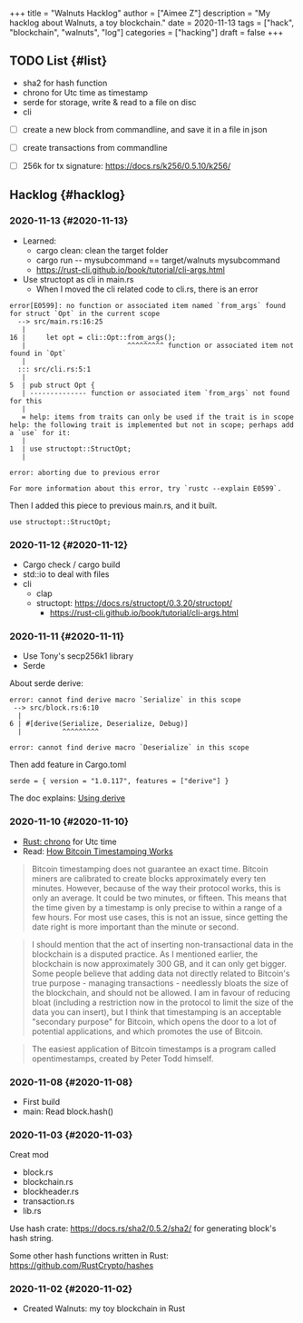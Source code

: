 +++
title = "Walnuts Hacklog"
author = ["Aimee Z"]
description = "My hacklog about Walnuts, a toy blockchain."
date = 2020-11-13
tags = ["hack", "blockchain", "walnuts", "log"]
categories = ["hacking"]
draft = false
+++

## <span class="org-todo todo TODO">TODO</span> List {#list}

-   sha2 for hash function
-   chrono for Utc time as timestamp
-   serde for storage, write & read to a file on disc
-   cli
-   [ ] create a new block from commandline,
    and save it in a file in json
-   [ ] create transactions from commandline
-   [ ] 256k for tx signature: <https://docs.rs/k256/0.5.10/k256/>


## Hacklog {#hacklog}


### 2020-11-13 {#2020-11-13}

-   Learned:
    -   cargo clean: clean the target folder
    -   cargo run -- mysubcommand == target/walnuts mysubcommand
    -   <https://rust-cli.github.io/book/tutorial/cli-args.html>
-   Use structopt as cli in main.rs
    -   When I moved the cli related code to cli.rs, there is an error

<!--listend-->

```nil
error[E0599]: no function or associated item named `from_args` found for struct `Opt` in the current scope
  --> src/main.rs:16:25
   |
16 |     let opt = cli::Opt::from_args();
   |                         ^^^^^^^^^ function or associated item not found in `Opt`
   |
  ::: src/cli.rs:5:1
   |
5  | pub struct Opt {
   | -------------- function or associated item `from_args` not found for this
   |
   = help: items from traits can only be used if the trait is in scope
help: the following trait is implemented but not in scope; perhaps add a `use` for it:
   |
1  | use structopt::StructOpt;
   |

error: aborting due to previous error

For more information about this error, try `rustc --explain E0599`.
```

Then I added this piece to previous main.rs, and it built.

```nil
use structopt::StructOpt;
```


### 2020-11-12 {#2020-11-12}

-   Cargo check / cargo build
-   std::io to deal with files
-   cli
    -   clap
    -   structopt: <https://docs.rs/structopt/0.3.20/structopt/>
        -   <https://rust-cli.github.io/book/tutorial/cli-args.html>


### 2020-11-11 {#2020-11-11}

-   Use Tony's secp256k1 library
-   Serde

About serde derive:

```nil
error: cannot find derive macro `Serialize` in this scope
 --> src/block.rs:6:10
  |
6 | #[derive(Serialize, Deserialize, Debug)]
  |          ^^^^^^^^^

error: cannot find derive macro `Deserialize` in this scope
```

Then add feature in Cargo.toml

```nil
serde = { version = "1.0.117", features = ["derive"] }
```

The doc explains:
[Using derive](https://serde.rs/derive.html)


### 2020-11-10 {#2020-11-10}

-   [Rust: chrono](https://docs.rs/chrono/0.4.19/chrono/struct.DateTime.html) for Utc time
-   Read: [How Bitcoin Timestamping Works](https://betweentwocommits.com/blog/how-bitcoin-timestamping-works)

>Bitcoin timestamping does not guarantee an exact time.
Bitcoin miners are calibrated to create blocks approximately
every ten minutes.
However, because of the way their protocol works,
this is only an average. It could be two minutes, or fifteen.
This means that the time given by a timestamp is
only precise to within a range of a few hours.
For most use cases, this is not an issue,
since getting the date right is more important than
the minute or second.

>I should mention that the act of inserting non-transactional data
in the blockchain is a disputed practice.
As I mentioned earlier,
the blockchain is now approximately 300 GB,
and it can only get bigger. Some people believe that
adding data not directly related to Bitcoin's true purpose -
managing transactions - needlessly bloats the size of the blockchain,
and should not be allowed.
I am in favour of reducing bloat (including
a restriction now in the protocol to limit the size of the data
you can insert), but I think that timestamping is an acceptable
"secondary purpose" for Bitcoin, which opens the door to
a lot of potential applications, and which promotes
the use of Bitcoin.

>The easiest application of Bitcoin timestamps
is a program called opentimestamps, created by Peter Todd himself.


### 2020-11-08 {#2020-11-08}

-   First build
-   main: Read block.hash()


### 2020-11-03 {#2020-11-03}

Creat mod

-   block.rs
-   blockchain.rs
-   blockheader.rs
-   transaction.rs
-   lib.rs

Use hash crate: <https://docs.rs/sha2/0.5.2/sha2/>
for generating block's hash string.

Some other hash functions written in Rust:
<https://github.com/RustCrypto/hashes>


### 2020-11-02 {#2020-11-02}

-   Created Walnuts: my toy blockchain in Rust